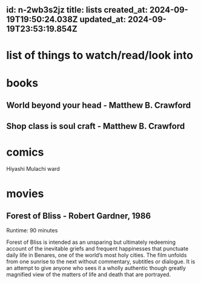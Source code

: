 id: n-2wb3s2jz
title: lists
created_at: 2024-09-19T19:50:24.038Z
updated_at: 2024-09-19T23:53:19.854Z
---
# list of things to watch/read/look into

# books

## World beyond your head - Matthew B. Crawford

## Shop class is soul craft - Matthew B. Crawford

# comics
Hiyashi 
Mulachi ward

# movies

## Forest of Bliss - Robert Gardner, 1986
Runtime: 90 minutes

Forest of Bliss is intended as an unsparing but ultimately redeeming account of the inevitable griefs and frequent happinesses that punctuate daily life in Benares, one of the world’s most holy cities. The film unfolds from one sunrise to the next without commentary, subtitles or dialogue. It is an attempt to give anyone who sees it a wholly authentic though greatly magnified view of the matters of life and death that are portrayed.
